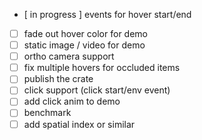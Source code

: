 - [ in progress ] events for hover start/end
- [ ] fade out hover color for demo
- [ ] static image / video for demo
- [ ] ortho camera support
- [ ] fix multiple hovers for occluded items
- [ ] publish the crate
- [ ] click support (click start/env event)
- [ ] add click anim to demo
- [ ] benchmark
- [ ] add spatial index or similar
